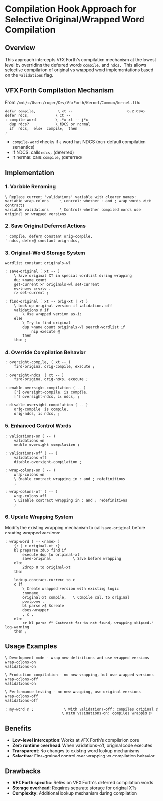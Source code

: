 # Compilation Hook Approach for Selective Original/Wrapped Word Compilation

## Overview

This approach intercepts VFX Forth's compilation mechanism at the lowest level by overriding the deferred words `compile,` and `ndcs,`. This allows selective compilation of original vs wrapped word implementations based on the `validations` flag.

## VFX Forth Compilation Mechanism

From `/mnt/c/Users/roger/Dev/VfxForth/Kernel/Common/kernel.fth`:

```forth
defer Compile,          \ xt --                         6.2.0945
defer ndcs,            \ xt --
: compile-word         \ i*x xt -- j*x
  dup ndcs?            \ NDCS or normal
  if  ndcs,  else  compile,  then
;
```

- `compile-word` checks if a word has NDCS (non-default compilation semantics)
- If NDCS: calls `ndcs,` (deferred)  
- If normal: calls `compile,` (deferred)

## Implementation

### 1. Variable Renaming
```forth
\ Replace current 'validations' variable with clearer names:
variable wrap-colons     \ Controls whether : and ; wrap words with contracts
variable validations     \ Controls whether compiled words use original or wrapped versions
```

### 2. Save Original Deferred Actions
```forth
' compile, defer@ constant orig-compile,
' ndcs, defer@ constant orig-ndcs,
```

### 3. Original-Word Storage System
```forth
wordlist constant originals-wl

: save-original ( xt -- )
    \ Save original XT in special wordlist during wrapping
    dup >name count
    get-current >r originals-wl set-current
    nextname create ,
    r> set-current ;

: find-original ( xt -- orig-xt | xt )
    \ Look up original version if validations off
    validations @ if
        \ Use wrapped version as-is
    else
        \ Try to find original
        dup >name count originals-wl search-wordlist if
            nip execute @
        then
    then ;
```

### 4. Override Compilation Behavior
```forth
: oversight-compile, ( xt -- )
    find-original orig-compile, execute ;

: oversight-ndcs, ( xt -- )
    find-original orig-ndcs, execute ;

: enable-oversight-compilation ( -- )
    ['] oversight-compile, is compile,
    ['] oversight-ndcs, is ndcs, ;

: disable-oversight-compilation ( -- )
    orig-compile, is compile,
    orig-ndcs, is ndcs, ;
```

### 5. Enhanced Control Words
```forth
: validations-on ( -- )
    validations on
    enable-oversight-compilation ;

: validations-off ( -- )
    validations off
    disable-oversight-compilation ;

: wrap-colons-on ( -- )
    wrap-colons on
    \ Enable contract wrapping in : and ; redefinitions
    ;

: wrap-colons-off ( -- )
    wrap-colons off
    \ Disable contract wrapping in : and ; redefinitions
    ;
```

### 6. Update Wrapping System
Modify the existing wrapping mechanism to call `save-original` before creating wrapped versions:

```forth
: wrap-word ( -- <name> )
    {: | c original-xt :}
    bl preparse 2dup find if 
        execute dup to original-xt
        save-original          \ Save before wrapping
    else
        2drop 0 to original-xt
    then
    
    lookup-contract-current to c
    c if
        \ Create wrapped version with existing logic
        :noname
        original-xt compile,   \ Compile call to original
        postpone ;
        bl parse >$ $create
        does-wrapper
        , c ,
    else
        cr bl parse f" Contract for %s not found, wrapping skipped." log-warning
    then ;
```

## Usage Examples

```forth
\ Development mode - wrap new definitions and use wrapped versions
wrap-colons-on
validations-on

\ Production compilation - no new wrapping, but use wrapped versions  
wrap-colons-off
validations-on

\ Performance testing - no new wrapping, use original versions
wrap-colons-off
validations-off

: my-word @ ;              \ With validations-off: compiles original @
                          \ With validations-on: compiles wrapped @
```

## Benefits

- **Low-level interception**: Works at VFX Forth's compilation core
- **Zero runtime overhead**: When validations-off, original code executes
- **Transparent**: No changes to existing word lookup mechanisms
- **Selective**: Fine-grained control over wrapping vs compilation behavior

## Drawbacks

- **VFX Forth specific**: Relies on VFX Forth's deferred compilation words
- **Storage overhead**: Requires separate storage for original XTs
- **Complexity**: Additional lookup mechanism during compilation